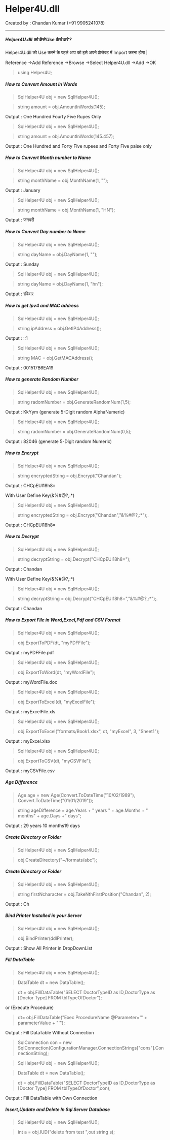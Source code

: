 # **Helper4U.dll** 
Created by : Chandan Kumar (+91 9905241078)

------------
##### **Helper4U.dll** को कैसे Use कैसे करे ?
Helper4U.dll को Use करने के पहले आप को इसे अपने प्रोजेक्ट में Import करना होगा |

Reference ->Add Reference ->Browse ->Select Helper4U.dll ->Add ->OK

> using Helper4U;

##### How to Convert Amount in Words
> SqlHelper4U obj = new SqlHelper4U();

> string amount = obj.AmountInWords(145);

Output :  One Hundred Fourty Five Rupes Only

> SqlHelper4U obj = new SqlHelper4U();

>string amount = obj.AmountInWords(145.457);

Output :  One Hundred and Forty Five rupees and     Forty Five paise only

##### How to Convert Month number to Name
> SqlHelper4U obj = new SqlHelper4U();

>string monthName = obj.MonthName(1, "");

Output : January

> SqlHelper4U obj = new SqlHelper4U();

>string monthName = obj.MonthName(1, "HN");

Output : जनवरी

##### How to Convert Day number to Name
> SqlHelper4U obj = new SqlHelper4U();

>string dayName = obj.DayName(1, "");

Output : Sunday

> SqlHelper4U obj = new SqlHelper4U();

>string dayName = obj.DayName(1, "hn");

Output : रविवार

##### How to get Ipv4 and MAC address
> SqlHelper4U obj = new SqlHelper4U();

>string ipAddress = obj.GetIP4Address();

Output : ::1

> SqlHelper4U obj = new SqlHelper4U();

>string MAC = obj.GetMACAddress();

Output : 001517B6EA19

##### How to generate Random Number
> SqlHelper4U obj = new SqlHelper4U();

>string radomNumber = obj.GenerateRandomNum(1,5);

Output : KkYym (generate 5-Digit random AlphaNumeric)

> SqlHelper4U obj = new SqlHelper4U();

>string radomNumber = obj.GenerateRandomNum(0,5);

Output : 82046 (generate 5-Digit random Numeric)

##### How to Encrypt
>  SqlHelper4U obj = new SqlHelper4U();
 
 >string encryptedString = obj.Encrypt("Chandan");
 
 Output : CHCpEUl18h8=
 
 With User Define Key(&%#@?,:*)
>  SqlHelper4U obj = new SqlHelper4U();
 
 >string encryptedString = obj.Encrypt("Chandan","&%#@?,:*");.
 
  Output : CHCpEUl18h8=
  
  ##### How to  Decrypt 
  >  SqlHelper4U obj = new SqlHelper4U();
 
 >string decryptString = obj.Decrypt("CHCpEUl18h8=");
 
 Output : Chandan
 
 With User Define Key(&%#@?,:*)
>  SqlHelper4U obj = new SqlHelper4U();
 
 >string decryptString = obj.Decrypt("CHCpEUl18h8=","&%#@?,:*");.
 
  Output : Chandan
  
  ##### How to  Export File in Word,Excel,Pdf and CSV Format
 
>  SqlHelper4U obj = new SqlHelper4U();
 
 >obj.ExportToPDF(dt, "myPDFFile");
 
   Output : myPDFFile.pdf
 
 >  SqlHelper4U obj = new SqlHelper4U();
 
 >obj.ExportToWord(dt, "myWordFile");
 
   Output : myWordFile.doc
 
 >  SqlHelper4U obj = new SqlHelper4U();
 
 >obj.ExportToExcel(dt, "myExcelFile");
 
 Output : myExcelFile.xls
 
  >  SqlHelper4U obj = new SqlHelper4U();
  
  >obj.ExportToExcel("formats/Book1.xlsx", dt, "myExcel", 3, "Sheet1");
 
 Output : myExcel.xlsx
 
 >  SqlHelper4U obj = new SqlHelper4U();
 
 >obj.ExportToCSV(dt, "myCSVFile");
 
  Output : myCSVFile.csv
  
  ##### Age Difference
  
  > Age age = new Age(Convert.ToDateTime("10/02/1989"), Convert.ToDateTime("01/01/2019"));
            
  > string ageDifference = age.Years + " years " + age.Months + " months" + age.Days +" days";
  
  Output : 29 years 10 months19 days
   
  ##### Create Directory or Folder

  > SqlHelper4U obj = new SqlHelper4U();
  
  > obj.CreateDirectory("~/formats/abc");

  ##### Create Directory or Folder

  > SqlHelper4U obj = new SqlHelper4U();
   
  > string firstNcharacter = obj.TakeNthFirstPosition("Chandan", 2);

  Output : Ch

  ##### Bind Printer Installed in your Server

  > SqlHelper4U obj = new SqlHelper4U();

  > obj.BindPrinter(ddlPrinter);

  Output : Show All Printer in DropDownList

 ##### Fill DataTable 

  > SqlHelper4U obj = new SqlHelper4U();

  > DataTable dt = new DataTable();
    
  > dt = obj.FillDataTable("SELECT DoctorTypeID as ID,DoctorType as [Doctor Type] FROM tblTypeOfDoctor");

  or (Execute Procedure)

  > dt= obj.FillDataTable("Exec ProcedureName @Parameter='" + parameterValue  + "'");

  Output : Fill DataTable Without Connection

  > SqlConnection con = new SqlConnection(ConfigurationManager.ConnectionStrings["cons"].ConnectionString);

  > SqlHelper4U obj = new SqlHelper4U();

  > DataTable dt = new DataTable();
    
  > dt = obj.FillDataTable("SELECT DoctorTypeID as ID,DoctorType as [Doctor Type] FROM tblTypeOfDoctor",con);

  Output : Fill DataTable with Own Connection

   ##### Insert,Update and Delete In Sql Server Database

  > SqlHelper4U obj = new SqlHelper4U();

  > int a = obj.IUD("delete from test ",out string s);